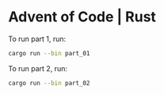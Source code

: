 # Advent of Code | Rust

To run part 1, run:

```sh
cargo run --bin part_01
```

To run part 2, run:

```sh
cargo run --bin part_02
```